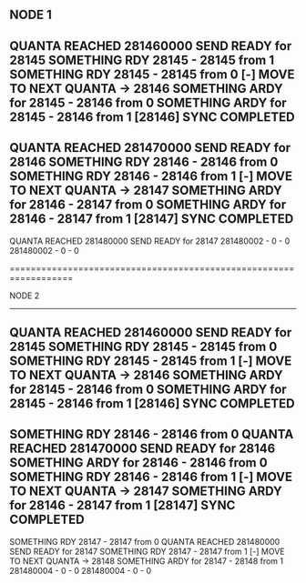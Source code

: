
NODE 1
-------------------------------------------

QUANTA REACHED 281460000
SEND READY for 28145
SOMETHING
RDY 28145 - 28145 from 1
SOMETHING
RDY 28145 - 28145 from 0
[-] MOVE TO NEXT QUANTA -> 28146
SOMETHING
ARDY for 28145 - 28146 from 0
SOMETHING
ARDY for 28145 - 28146 from 1
[28146] SYNC COMPLETED
-------------------------------------------

QUANTA REACHED 281470000
SEND READY for 28146
SOMETHING
RDY 28146 - 28146 from 0
SOMETHING
RDY 28146 - 28146 from 1
[-] MOVE TO NEXT QUANTA -> 28147
SOMETHING
ARDY for 28146 - 28147 from 0
SOMETHING
ARDY for 28146 - 28147 from 1
[28147] SYNC COMPLETED
-------------------------------------------

QUANTA REACHED 281480000
SEND READY for 28147
281480002 - 0 - 0
281480002 - 0 - 0


==================================================================


NODE 2

-------------------------------------------

QUANTA REACHED 281460000
SEND READY for 28145
SOMETHING
RDY 28145 - 28145 from 0
SOMETHING
RDY 28145 - 28145 from 1
[-] MOVE TO NEXT QUANTA -> 28146
SOMETHING
ARDY for 28145 - 28146 from 0
SOMETHING
ARDY for 28145 - 28146 from 1
[28146] SYNC COMPLETED
-------------------------------------------

SOMETHING
RDY 28146 - 28146 from 0
QUANTA REACHED 281470000
SEND READY for 28146
SOMETHING
ARDY for 28146 - 28146 from 0
SOMETHING
RDY 28146 - 28146 from 1
[-] MOVE TO NEXT QUANTA -> 28147
SOMETHING
ARDY for 28146 - 28147 from 1
[28147] SYNC COMPLETED
-------------------------------------------

SOMETHING
RDY 28147 - 28147 from 0
QUANTA REACHED 281480000
SEND READY for 28147
SOMETHING
RDY 28147 - 28147 from 1
[-] MOVE TO NEXT QUANTA -> 28148
SOMETHING
ARDY for 28147 - 28148 from 1
281480004 - 0 - 0
281480004 - 0 - 0
